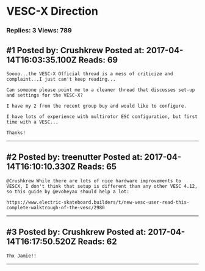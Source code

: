 # VESC-X Direction

### Replies: 3 Views: 789

## \#1 Posted by: Crushkrew Posted at: 2017-04-14T16:03:35.100Z Reads: 69

```
Soooo...the VESC-X Official thread is a mess of criticize and complaint...I just can't keep reading...

Can someone please point me to a cleaner thread that discusses set-up and settings for the VESC-X?

I have my 2 from the recent group buy and would like to configure.  

I have lots of experience with multirotor ESC configuration, but first time with a VESC... 

Thanks!
```

---
## \#2 Posted by: treenutter Posted at: 2017-04-14T16:10:10.330Z Reads: 65

```
@Crushkrew While there are lots of nice hardware improvements to VESCX, I don't think that setup is different than any other VESC 4.12, so this guide by @evoheyax should help a lot:

https://www.electric-skateboard.builders/t/new-vesc-user-read-this-complete-walktrough-of-the-vesc/2980
```

---
## \#3 Posted by: Crushkrew Posted at: 2017-04-14T16:17:50.520Z Reads: 62

```
Thx Jamie!!
```

---
